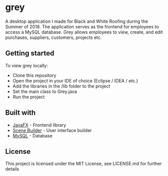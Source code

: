 # grey

A desktop application I made for Black and White Roofing during the Summer of 2018. The application serves as the frontend for employees to access a MySQL database. Grey allows employees to view, create, and edit purchases, suppliers, customers, projects etc.

## Getting started

To view grey locally:

-   Clone this repository
-   Open the project in your IDE of choice (Eclipse / IDEA / etc.)
-   Add the libraries in the /lib folder to the project
-   Set the main class to Grey.java
-   Run the project

## Built with

-   [JavaFX](https://www.oracle.com/technetwork/java/javase/overview/javafx-overview-2158620.html) - Frontend library
-   [Scene Builder](https://gluonhq.com/products/scene-builder/) - User interface builder
-   [MySQL](https://www.mysql.com/) - Database

## License

This project is licensed under the MIT License, see LICENSE.md for further details

